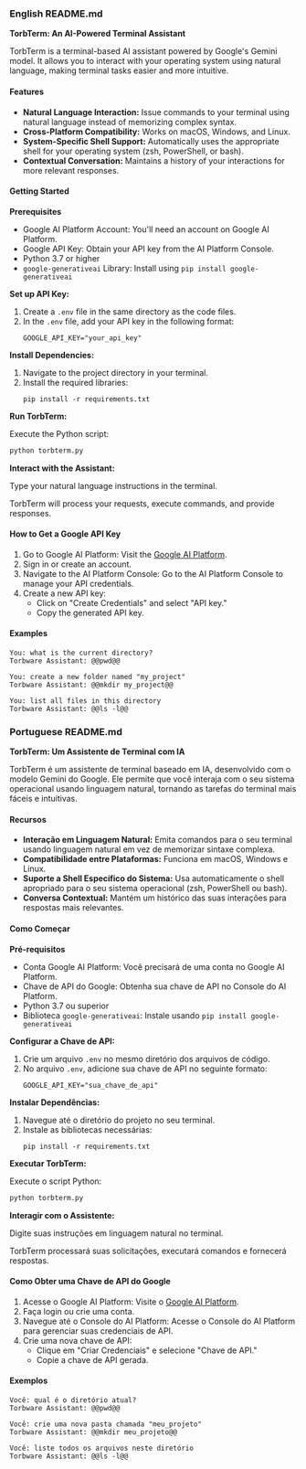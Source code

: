 ### English README.md

**TorbTerm: An AI-Powered Terminal Assistant**

TorbTerm is a terminal-based AI assistant powered by Google's Gemini model. It allows you to interact with your operating system using natural language, making terminal tasks easier and more intuitive.

#### Features

- **Natural Language Interaction:** Issue commands to your terminal using natural language instead of memorizing complex syntax.
- **Cross-Platform Compatibility:** Works on macOS, Windows, and Linux.
- **System-Specific Shell Support:** Automatically uses the appropriate shell for your operating system (zsh, PowerShell, or bash).
- **Contextual Conversation:** Maintains a history of your interactions for more relevant responses.

#### Getting Started

**Prerequisites**

- Google AI Platform Account: You'll need an account on Google AI Platform.
- Google API Key: Obtain your API key from the AI Platform Console.
- Python 3.7 or higher
- `google-generativeai` Library: Install using `pip install google-generativeai`

**Set up API Key:**

1. Create a `.env` file in the same directory as the code files.
2. In the `.env` file, add your API key in the following format:
   ```
   GOOGLE_API_KEY="your_api_key"
   ```

**Install Dependencies:**

1. Navigate to the project directory in your terminal.
2. Install the required libraries:
   ```
   pip install -r requirements.txt
   ```

**Run TorbTerm:**

Execute the Python script:
```bash
python torbterm.py
```

**Interact with the Assistant:**

Type your natural language instructions in the terminal.

TorbTerm will process your requests, execute commands, and provide responses.

#### How to Get a Google API Key

1. Go to Google AI Platform: Visit the [Google AI Platform](https://cloud.google.com/ai-platform).
2. Sign in or create an account.
3. Navigate to the AI Platform Console: Go to the AI Platform Console to manage your API credentials.
4. Create a new API key:
   - Click on "Create Credentials" and select "API key."
   - Copy the generated API key.

#### Examples

```
You: what is the current directory?
Torbware Assistant: @@pwd@@

You: create a new folder named "my_project"
Torbware Assistant: @@mkdir my_project@@

You: list all files in this directory
Torbware Assistant: @@ls -l@@
```

### Portuguese README.md

**TorbTerm: Um Assistente de Terminal com IA**

TorbTerm é um assistente de terminal baseado em IA, desenvolvido com o modelo Gemini do Google. Ele permite que você interaja com o seu sistema operacional usando linguagem natural, tornando as tarefas do terminal mais fáceis e intuitivas.

#### Recursos

- **Interação em Linguagem Natural:** Emita comandos para o seu terminal usando linguagem natural em vez de memorizar sintaxe complexa.
- **Compatibilidade entre Plataformas:** Funciona em macOS, Windows e Linux.
- **Suporte a Shell Específico do Sistema:** Usa automaticamente o shell apropriado para o seu sistema operacional (zsh, PowerShell ou bash).
- **Conversa Contextual:** Mantém um histórico das suas interações para respostas mais relevantes.

#### Como Começar

**Pré-requisitos**

- Conta Google AI Platform: Você precisará de uma conta no Google AI Platform.
- Chave de API do Google: Obtenha sua chave de API no Console do AI Platform.
- Python 3.7 ou superior
- Biblioteca `google-generativeai`: Instale usando `pip install google-generativeai`

**Configurar a Chave de API:**

1. Crie um arquivo `.env` no mesmo diretório dos arquivos de código.
2. No arquivo `.env`, adicione sua chave de API no seguinte formato:
   ```
   GOOGLE_API_KEY="sua_chave_de_api"
   ```

**Instalar Dependências:**

1. Navegue até o diretório do projeto no seu terminal.
2. Instale as bibliotecas necessárias:
   ```
   pip install -r requirements.txt
   ```

**Executar TorbTerm:**

Execute o script Python:
```bash
python torbterm.py
```

**Interagir com o Assistente:**

Digite suas instruções em linguagem natural no terminal.

TorbTerm processará suas solicitações, executará comandos e fornecerá respostas.

#### Como Obter uma Chave de API do Google

1. Acesse o Google AI Platform: Visite o [Google AI Platform](https://cloud.google.com/ai-platform).
2. Faça login ou crie uma conta.
3. Navegue até o Console do AI Platform: Acesse o Console do AI Platform para gerenciar suas credenciais de API.
4. Crie uma nova chave de API:
   - Clique em "Criar Credenciais" e selecione "Chave de API."
   - Copie a chave de API gerada.

#### Exemplos

```
Você: qual é o diretório atual?
Torbware Assistant: @@pwd@@

Você: crie uma nova pasta chamada "meu_projeto"
Torbware Assistant: @@mkdir meu_projeto@@

Você: liste todos os arquivos neste diretório
Torbware Assistant: @@ls -l@@
```
